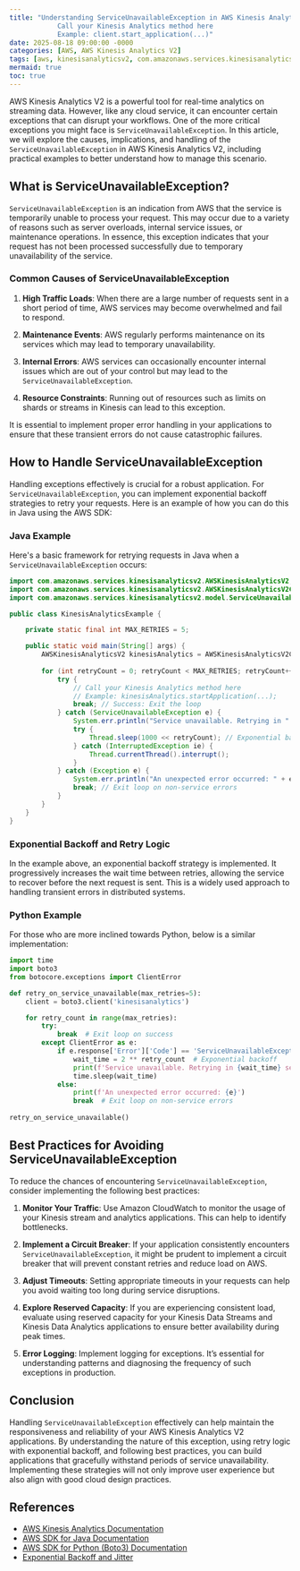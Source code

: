 ```yaml
---
title: "Understanding ServiceUnavailableException in AWS Kinesis Analytics V2
            Call your Kinesis Analytics method here
            Example: client.start_application(...)"
date: 2025-08-18 09:00:00 -0000
categories: [AWS, AWS Kinesis Analytics V2]
tags: [aws, kinesisanalyticsv2, com.amazonaws.services.kinesisanalyticsv2.model]
mermaid: true
toc: true
---
```



AWS Kinesis Analytics V2 is a powerful tool for real-time analytics on streaming data. However, like any cloud service, it can encounter certain exceptions that can disrupt your workflows. One of the more critical exceptions you might face is `ServiceUnavailableException`. In this article, we will explore the causes, implications, and handling of the `ServiceUnavailableException` in AWS Kinesis Analytics V2, including practical examples to better understand how to manage this scenario.

## What is ServiceUnavailableException?

`ServiceUnavailableException` is an indication from AWS that the service is temporarily unable to process your request. This may occur due to a variety of reasons such as server overloads, internal service issues, or maintenance operations. In essence, this exception indicates that your request has not been processed successfully due to temporary unavailability of the service.

### Common Causes of ServiceUnavailableException

1. **High Traffic Loads**: When there are a large number of requests sent in a short period of time, AWS services may become overwhelmed and fail to respond.
   
2. **Maintenance Events**: AWS regularly performs maintenance on its services which may lead to temporary unavailability.
   
3. **Internal Errors**: AWS services can occasionally encounter internal issues which are out of your control but may lead to the `ServiceUnavailableException`.

4. **Resource Constraints**: Running out of resources such as limits on shards or streams in Kinesis can lead to this exception.

It is essential to implement proper error handling in your applications to ensure that these transient errors do not cause catastrophic failures.

## How to Handle ServiceUnavailableException

Handling exceptions effectively is crucial for a robust application. For `ServiceUnavailableException`, you can implement exponential backoff strategies to retry your requests. Here is an example of how you can do this in Java using the AWS SDK:

### Java Example

Here's a basic framework for retrying requests in Java when a `ServiceUnavailableException` occurs:

```java
import com.amazonaws.services.kinesisanalyticsv2.AWSKinesisAnalyticsV2;
import com.amazonaws.services.kinesisanalyticsv2.AWSKinesisAnalyticsV2ClientBuilder;
import com.amazonaws.services.kinesisanalyticsv2.model.ServiceUnavailableException;

public class KinesisAnalyticsExample {

    private static final int MAX_RETRIES = 5;

    public static void main(String[] args) {
        AWSKinesisAnalyticsV2 kinesisAnalytics = AWSKinesisAnalyticsV2ClientBuilder.defaultClient();
        
        for (int retryCount = 0; retryCount < MAX_RETRIES; retryCount++) {
            try {
                // Call your Kinesis Analytics method here
                // Example: kinesisAnalytics.startApplication(...);
                break; // Success: Exit the loop
            } catch (ServiceUnavailableException e) {
                System.err.println("Service unavailable. Retrying in " + (1 << retryCount) + " seconds.");
                try {
                    Thread.sleep(1000 << retryCount); // Exponential backoff
                } catch (InterruptedException ie) {
                    Thread.currentThread().interrupt();
                }
            } catch (Exception e) {
                System.err.println("An unexpected error occurred: " + e.getMessage());
                break; // Exit loop on non-service errors
            }
        }
    }
}
```

### Exponential Backoff and Retry Logic

In the example above, an exponential backoff strategy is implemented. It progressively increases the wait time between retries, allowing the service to recover before the next request is sent. This is a widely used approach to handling transient errors in distributed systems.

### Python Example

For those who are more inclined towards Python, below is a similar implementation:

```python
import time
import boto3
from botocore.exceptions import ClientError

def retry_on_service_unavailable(max_retries=5):
    client = boto3.client('kinesisanalytics')

    for retry_count in range(max_retries):
        try:
            break  # Exit loop on success
        except ClientError as e:
            if e.response['Error']['Code'] == 'ServiceUnavailableException':
                wait_time = 2 ** retry_count  # Exponential backoff
                print(f'Service unavailable. Retrying in {wait_time} seconds.')
                time.sleep(wait_time)
            else:
                print(f'An unexpected error occurred: {e}')
                break  # Exit loop on non-service errors
        
retry_on_service_unavailable()
```

## Best Practices for Avoiding ServiceUnavailableException

To reduce the chances of encountering `ServiceUnavailableException`, consider implementing the following best practices:

1. **Monitor Your Traffic**: Use Amazon CloudWatch to monitor the usage of your Kinesis stream and analytics applications. This can help to identify bottlenecks.
   
2. **Implement a Circuit Breaker**: If your application consistently encounters `ServiceUnavailableException`, it might be prudent to implement a circuit breaker that will prevent constant retries and reduce load on AWS.
   
3. **Adjust Timeouts**: Setting appropriate timeouts in your requests can help you avoid waiting too long during service disruptions.

4. **Explore Reserved Capacity**: If you are experiencing consistent load, evaluate using reserved capacity for your Kinesis Data Streams and Kinesis Data Analytics applications to ensure better availability during peak times.

5. **Error Logging**: Implement logging for exceptions. It’s essential for understanding patterns and diagnosing the frequency of such exceptions in production.

## Conclusion

Handling `ServiceUnavailableException` effectively can help maintain the responsiveness and reliability of your AWS Kinesis Analytics V2 applications. By understanding the nature of this exception, using retry logic with exponential backoff, and following best practices, you can build applications that gracefully withstand periods of service unavailability. Implementing these strategies will not only improve user experience but also align with good cloud design practices.

## References

- [AWS Kinesis Analytics Documentation](https://docs.aws.amazon.com/kinesis/analytics/latest/apiv2/what-is.html)
- [AWS SDK for Java Documentation](https://docs.aws.amazon.com/sdk-for-java/latest/developer-guide/home.html)
- [AWS SDK for Python (Boto3) Documentation](https://boto3.amazonaws.com/v1/documentation/api/latest/index.html)
- [Exponential Backoff and Jitter](https://aws.amazon.com/blogs/aws/reducing-exponential-backoff-configuration-bursts-in-amazon-s3/)